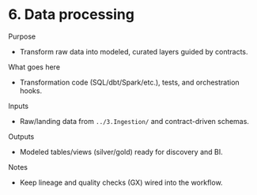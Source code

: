 # 6. Data processing

Purpose
- Transform raw data into modeled, curated layers guided by contracts.

What goes here
- Transformation code (SQL/dbt/Spark/etc.), tests, and orchestration hooks.

Inputs
- Raw/landing data from `../3.Ingestion/` and contract-driven schemas.

Outputs
- Modeled tables/views (silver/gold) ready for discovery and BI.

Notes
- Keep lineage and quality checks (GX) wired into the workflow.
